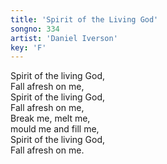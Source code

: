 ```yaml
---
title: 'Spirit of the Living God'
songno: 334
artist: 'Daniel Iverson'
key: 'F'
---
```

Spirit of the living God,  
Fall afresh on me,  
Spirit of the living God,  
Fall afresh on me,  
Break me, melt me,  
mould me and fill me,  
Spirit of the living God,  
Fall afresh on me.  
